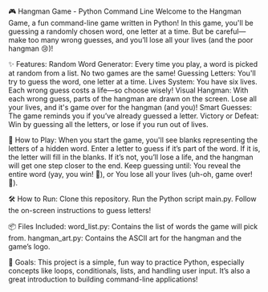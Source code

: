 🎮 Hangman Game - Python Command Line
Welcome to the Hangman Game, a fun command-line game written in Python! In this game, you'll be guessing a randomly chosen word, one letter at a time. But be careful—make too many wrong guesses, and you’ll lose all your lives (and the poor hangman 😢)!

✨ Features:
Random Word Generator: Every time you play, a word is picked at random from a list. No two games are the same!
Guessing Letters: You'll try to guess the word, one letter at a time.
Lives System: You have six lives. Each wrong guess costs a life—so choose wisely!
Visual Hangman: With each wrong guess, parts of the hangman are drawn on the screen. Lose all your lives, and it's game over for the hangman (and you)!
Smart Guesses: The game reminds you if you’ve already guessed a letter.
Victory or Defeat: Win by guessing all the letters, or lose if you run out of lives.

🚀 How to Play:
When you start the game, you'll see blanks representing the letters of a hidden word.
Enter a letter to guess if it’s part of the word.
If it is, the letter will fill in the blanks.
If it’s not, you’ll lose a life, and the hangman will get one step closer to the end.
Keep guessing until:
You reveal the entire word (yay, you win! 🎉), or
You lose all your lives (uh-oh, game over! 😬).

🛠️ How to Run:
Clone this repository.
Run the Python script main.py.
Follow the on-screen instructions to guess letters!

📦 Files Included:
word_list.py: Contains the list of words the game will pick from.
hangman_art.py: Contains the ASCII art for the hangman and the game’s logo.

🎯 Goals:
This project is a simple, fun way to practice Python, especially concepts like loops, conditionals, lists, and handling user input. It’s also a great introduction to building command-line applications!
